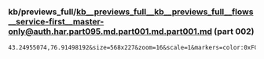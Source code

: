 ### kb/previews_full/kb__previews_full__kb__previews_full__flows__service-first__master-only@auth.har.part095.md.part001.md.part001.md (part 002)

```md
43.24955074,76.91498192&size=568x227&zoom=16&scale=1&markers=color:0xFCCE2C%7C43.24955074,76.91498192&style=feature:all&key
```

```
